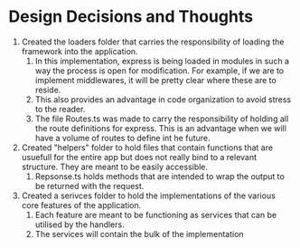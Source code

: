 # Design Decisions and Thoughts

1. Created the loaders folder that carries the responsibility of loading the framework into the application.
   1. In this implementation, express is being loaded in modules in such a way the process is open for modification. For example, if we are to implement middlewares, it will be pretty clear where these are to reside. 
   2. This also provides an advantage in code organization to avoid stress to the reader. 
   3. The file Routes.ts was made to carry the responsibility of holding all the route definitions for express. This is an advantage when we will have a volume of routes to define int he future. 
2. Created "helpers" folder to hold files that contain functions that are usuefull for the entire app but does not really bind to a relevant structure. They are meant to be easily accessible. 
   1. Repsonse.ts holds methods that are intended to wrap the output to be returned with the request. 
3. Created a serivces folder to hold the implementations of the various core features of the application.
   1. Each feature are meant to be functioning as services that can be utilised by the handlers. 
   2. The services will contain the bulk of the implementation